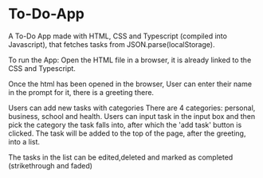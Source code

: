 # To-Do-App
A To-Do App made with HTML, CSS and Typescript (compiled into Javascript), that fetches tasks from JSON.parse(localStorage).

To run the App:
Open the HTML file in a browser, it is already linked to the CSS and Typescript.

Once the html has been opened in the browser, User can enter their name in the prompt for it, there is a greeting there.

Users can add new tasks with categories
There are 4 categories: personal, business, school and health. Users can input task in the input box and then pick the category
the task falls into, after which the 'add task' button is clicked.
The task will be added to the top of the page, after the greeting, into a list.

The tasks in the list can be edited,deleted and marked as completed (strikethrough and faded)


